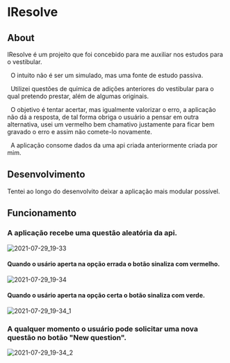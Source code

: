 # IResolve

## About
IResolve é um projeito que foi concebido para me auxiliar nos estudos para o vestibular.

&nbsp;
O intuito não é ser um simulado, mas uma fonte de estudo passiva. 

&nbsp;
Utilizei questões de química de adições anteriores do vestibular para o qual pretendo prestar, além de algumas originais.

&nbsp;
O objetivo é tentar acertar, mas igualmente valorizar o erro, a aplicação não dá a resposta, de tal forma obriga o usuário a pensar em outra alternativa, usei um vermelho bem chamativo justamente para ficar bem gravado o erro e assim não comete-lo novamente. 

&nbsp;
A aplicação consome dados da uma api criada anteriormente criada por mim. 

## Desenvolvimento
Tentei ao longo do desenvolvito deixar a aplicação mais modular possível.

## Funcionamento

### A aplicação recebe uma questão aleatória da api.
![2021-07-29_19-33](https://user-images.githubusercontent.com/54229396/127579503-e5dbde70-9487-4d5b-b756-17fdcbb8c3e0.png)

#### Quando o usário aperta na opção errada o botão sinaliza com vermelho.
![2021-07-29_19-34](https://user-images.githubusercontent.com/54229396/127579569-edbc8bbe-8e48-4fed-9e80-317df6c4c08a.png)

#### Quando o usário aperta na opção certa o botão sinaliza com verde.
![2021-07-29_19-34_1](https://user-images.githubusercontent.com/54229396/127579603-e1c1f080-278d-42b0-b3e3-0e96fe4deb19.png)

### A qualquer momento o usuário pode solicitar uma nova questão no botão "New question".
![2021-07-29_19-34_2](https://user-images.githubusercontent.com/54229396/127579668-f51a8794-9582-4880-895d-ba356bcf33af.png)
